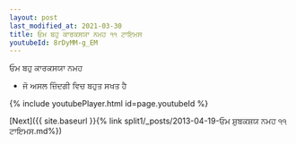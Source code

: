 ```yaml
---
layout: post
last_modified_at: 2021-03-30
title: ਓਮ ਬਹੁ ਕਾਰਕਸਯਾ ਨਮਹ ੧੧ ਟਾਇਮਸ
youtubeId: 8rDyMM-g_EM
---
```

 
 
 ਓਮ ਬਹੁ ਕਾਰਕਸਯਾ ਨਮਹ  
 
 -  ਜੋ ਅਸਲ ਜ਼ਿੰਦਗੀ ਵਿਚ ਬਹੁਤ ਸਖਤ ਹੈ 
 
  
 
  
 
 
 
 
 
 


{% include youtubePlayer.html id=page.youtubeId %}
 
[Next]({{ site.baseurl }}{% link  split1/_posts/2013-04-19-ਓਮ ਸ਼ੁਬਕਸ਼ਯ ਨਮਹ ੧੧ ਟਾਇਮਸ.md%})
 
